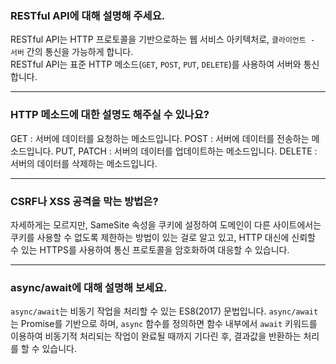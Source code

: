 ### RESTful API에 대해 설명해 주세요.

RESTful API는 HTTP 프로토콜을 기반으로하는 웹 서비스 아키텍처로, `클라이언트 - 서버` 간의 통신을 가능하게 합니다.<br>
RESTful API는 표준 HTTP 메소드(`GET`, `POST`, `PUT`, `DELETE`)를 사용하여 서버와 통신합니다.

---

### HTTP 메소드에 대한 설명도 해주실 수 있나요?

GET : 서버에 데이터를 요청하는 메소드입니다.
POST : 서버에 데이터를 전송하는 메소드입니다.
PUT, PATCH : 서버의 데이터를 업데이트하는 메소드입니다.
DELETE : 서버의 데이터를 삭제하는 메소드입니다.

---

### **CSRF나 XSS 공격을 막는 방법은?**

자세하게는 모르지만, SameSite 속성을 쿠키에 설정하여 
도메인이 다른 사이트에서는 쿠키를 사용할 수 없도록 
제한하는 방법이 있는 걸로 알고 있고, HTTP 대신에 신뢰할 수 있는 
HTTPS를 사용하여 통신 프로토콜을 암호화하여 대응할 수 있습니다.

---

### async/await에 대해 설명해 보세요.

`async/await`는 비동기 작업을 처리할 수 있는 ES8(2017) 문법입니다. 
`async/await`는 Promise를 기반으로 하며, `async` 함수를 정의하면 
함수 내부에서 `await` 키워드를 이용하여 비동기적 처리되는 작업이 
완료될 때까지 기다린 후, 결과값을 반환하는 처리를 할 수 있습니다.